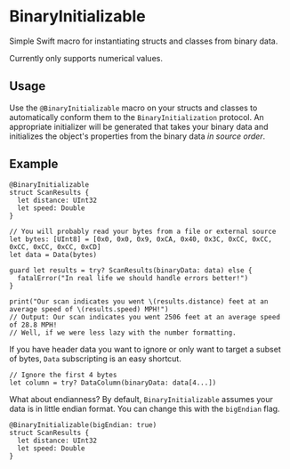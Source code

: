 # BinaryInitializable #

Simple Swift macro for instantiating structs and classes from binary data. 

Currently only supports numerical values.

## Usage

Use the `@BinaryInitializable` macro on your structs and classes to automatically conform them to the `BinaryInitialization` protocol. An appropriate initializer will be generated that takes your binary data and initializes the object's properties from the binary data *in source order*.

## Example

```
@BinaryInitializable
struct ScanResults {
  let distance: UInt32
  let speed: Double
}

// You will probably read your bytes from a file or external source
let bytes: [UInt8] = [0x0, 0x0, 0x9, 0xCA, 0x40, 0x3C, 0xCC, 0xCC, 0xCC, 0xCC, 0xCC, 0xCD]
let data = Data(bytes)

guard let results = try? ScanResults(binaryData: data) else {
  fatalError("In real life we should handle errors better!")
}

print("Our scan indicates you went \(results.distance) feet at an average speed of \(results.speed) MPH!")
// Output: Our scan indicates you went 2506 feet at an average speed of 28.8 MPH!
// Well, if we were less lazy with the number formatting.
```

If you have header data you want to ignore or only want to target a subset of bytes, `Data` subscripting is an easy shortcut.

```
// Ignore the first 4 bytes
let column = try? DataColumn(binaryData: data[4...])
```

What about endianness? By default, `BinaryInitializable` assumes your data is in little endian format. You can change this with the `bigEndian` flag.

```
@BinaryInitializable(bigEndian: true)
struct ScanResults {
  let distance: UInt32
  let speed: Double
}
```

